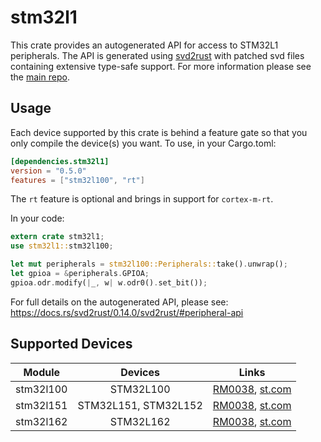 # stm32l1
This crate provides an autogenerated API for access to STM32L1 peripherals.
The API is generated using [svd2rust] with patched svd files containing
extensive type-safe support. For more information please see the [main repo].

[svd2rust]: https://github.com/japaric/svd2rust
[main repo]: https://github.com/adamgreig/stm32-rs

## Usage
Each device supported by this crate is behind a feature gate so that you only
compile the device(s) you want. To use, in your Cargo.toml:

```toml
[dependencies.stm32l1]
version = "0.5.0"
features = ["stm32l100", "rt"]
```

The `rt` feature is optional and brings in support for `cortex-m-rt`.

In your code:

```rust
extern crate stm32l1;
use stm32l1::stm32l100;

let mut peripherals = stm32l100::Peripherals::take().unwrap();
let gpioa = &peripherals.GPIOA;
gpioa.odr.modify(|_, w| w.odr0().set_bit());
```

For full details on the autogenerated API, please see:
https://docs.rs/svd2rust/0.14.0/svd2rust/#peripheral-api

## Supported Devices

| Module | Devices | Links |
|:------:|:-------:|:-----:|
| stm32l100 | STM32L100 | [RM0038](https://www.st.com/resource/en/reference_manual/cd00240193.pdf), [st.com](https://www.st.com/content/st_com/en/products/microcontrollers/stm32-32-bit-arm-cortex-mcus/stm32-ultra-low-power-mcus/stm32l1-series/stm32l100-value-line.html) |
| stm32l151 | STM32L151, STM32L152 | [RM0038](https://www.st.com/resource/en/reference_manual/cd00240193.pdf), [st.com](https://www.st.com/content/st_com/en/products/microcontrollers/stm32-32-bit-arm-cortex-mcus/stm32-ultra-low-power-mcus/stm32l1-series/stm32l151-152.html) |
| stm32l162 | STM32L162 | [RM0038](https://www.st.com/resource/en/reference_manual/cd00240193.pdf), [st.com](https://www.st.com/content/st_com/en/products/microcontrollers/stm32-32-bit-arm-cortex-mcus/stm32-ultra-low-power-mcus/stm32l1-series/stm32l162.html) |
